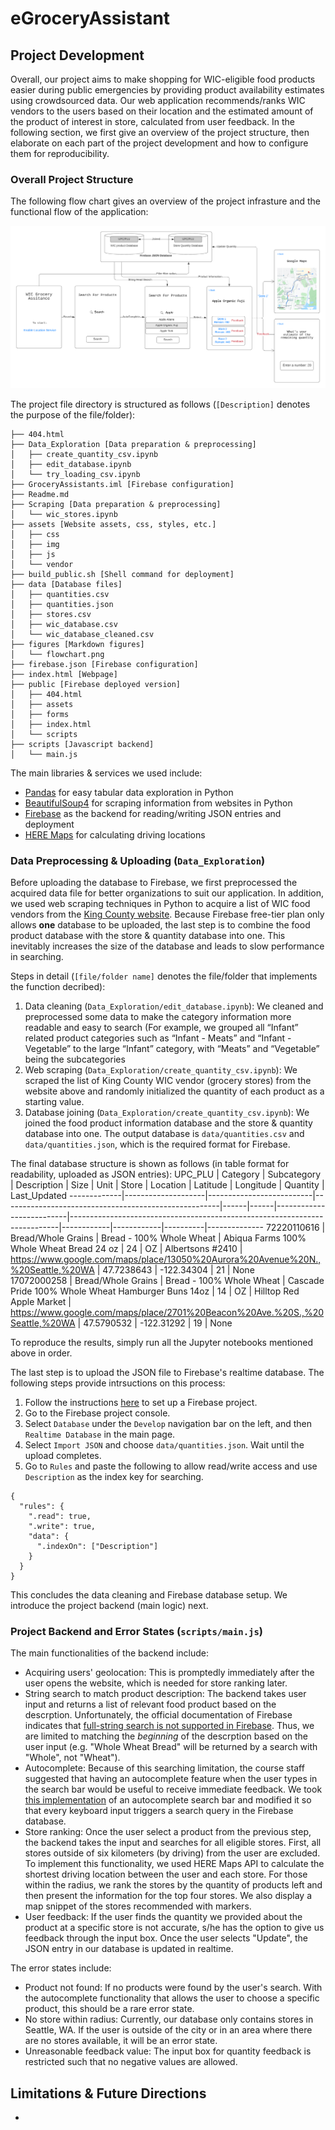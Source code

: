 # eGroceryAssistant 

## Project Development

Overall, our project aims to make shopping for WIC-eligible food products easier during public emergencies by providing product availability estimates using crowdsourced data. Our web application recommends/ranks WIC vendors to the users based on their location and the estimated amount of the product of interest in store, calculated from user feedback. In the following section, we first give an overview of the project structure, then elaborate on each part of the project development and how to configure them for reproducibility. 

### Overall Project Structure 

The following flow chart gives an overview of the project infrasture and the functional flow of the application:

![App Flowchart](./figures/flowchart.png)

The project file directory is structured as follows (`[Description]` denotes the purpose of the file/folder): 

```
├── 404.html
├── Data_Exploration [Data preparation & preprocessing]
│   ├── create_quantity_csv.ipynb
│   ├── edit_database.ipynb
│   └── try_loading_csv.ipynb
├── GroceryAssistants.iml [Firebase configuration] 
├── Readme.md
├── Scraping [Data preparation & preprocessing]
│   └── wic_stores.ipynb
├── assets [Website assets, css, styles, etc.] 
│   ├── css
│   ├── img
│   ├── js
│   └── vendor
├── build_public.sh [Shell command for deployment] 
├── data [Database files]
│   ├── quantities.csv
│   ├── quantities.json
│   ├── stores.csv
│   ├── wic_database.csv
│   └── wic_database_cleaned.csv
├── figures [Markdown figures]
│   └── flowchart.png
├── firebase.json [Firebase configuration]
├── index.html [Webpage]
├── public [Firebase deployed version]
│   ├── 404.html
│   ├── assets
│   ├── forms
│   ├── index.html
│   └── scripts
├── scripts [Javascript backend]
│   └── main.js
```

The main libraries & services we used include:
* [Pandas](https://pandas.pydata.org/) for easy tabular data exploration in Python
* [BeautifulSoup4](https://www.crummy.com/software/BeautifulSoup/bs4/doc/) for scraping information from websites in Python
* [Firebase](https://firebase.google.com/) as the backend for reading/writing JSON entries and deployment
* [HERE Maps](https://www.here.com/) for calculating driving locations 

### Data Preprocessing & Uploading (`Data_Exploration`)

Before uploading the database to Firebase, we first preprocessed the acquired data file for better organizations to suit our application. In addition, we used web scraping techniques in Python to acquire a list of WIC food vendors from the [King County website](https://www.kingcounty.gov/depts/health/child-teen-health/women-infants-children.aspx#locations). Because Firebase free-tier plan only allows **one** database to be uploaded, the last step is to combine the food product database with the store & quantity database into one. This inevitably increases the size of the database and leads to slow performance in searching. 

Steps in detail (`[file/folder name]` denotes the file/folder that implements the function decribed):

1. Data cleaning (`Data_Exploration/edit_database.ipynb`): We cleaned and preprocessed some data to make the category information more readable and easy to search (For example, we grouped all “Infant” related product categories such as “Infant - Meats” and “Infant - Vegetable” to the large “Infant” category, with “Meats” and “Vegetable” being the subcategories
2. Web scraping (`Data_Exploration/create_quantity_csv.ipynb`): We scraped the list of King County WIC vendor (grocery stores) from the website above and randomly initialized the quantity of each product as a starting value. 
3. Database joining (`Data_Exploration/create_quantity_csv.ipynb`): We joined the food product information database and the store & quantity database into one. The output database is `data/quantities.csv` and `data/quantities.json`, which is the required format for Firebase.

The final database structure is shown as follows (in table format for readability, uploaded as JSON entries):
 UPC_PLU     | Category           | Subcategory              | Description                                          | Size | Unit | Store                    | Location                                                                  | Latitude   | Longitude  | Quantity | Last_Updated 
-------------|--------------------|--------------------------|------------------------------------------------------|------|------|--------------------------|---------------------------------------------------------------------------|------------|------------|----------|--------------
 72220110616 | Bread/Whole Grains | Bread - 100% Whole Wheat | Abiqua Farms 100% Whole Wheat Bread 24 oz            | 24   | OZ   | Albertsons #2410         | https://www.google.com/maps/place/13050%20Aurora%20Avenue%20N.,%20Seattle,%20WA | 47.7238643 | -122.34304 | 21       | None         
 17072000258 | Bread/Whole Grains | Bread - 100% Whole Wheat | Cascade Pride 100% Whole Wheat Hamburger Buns   14oz | 14   | OZ   | Hilltop Red Apple Market | https://www.google.com/maps/place/2701%20Beacon%20Ave.%20S.,%20Seattle,%20WA    | 47.5790532 | -122.31292 | 19       | None         

To reproduce the results, simply run all the Jupyter notebooks mentioned above in order. 

The last step is to upload the JSON file to Firebase's realtime database. The following steps provide intrsuctions on this process:

1. Follow the instructions [here](https://firebase.google.com/docs/web/setup) to set up a Firebase project.
2. Go to the Firebase project console.
3. Select `Database` under the `Develop` navigation bar on the left, and then `Realtime Database` in the main page.
4. Select `Import JSON` and choose `data/quantities.json`. Wait until the upload completes.
5. Go to `Rules` and paste the following to allow read/write access and use `Description` as the index key for searching. 
```
{
  "rules": {
    ".read": true,
    ".write": true,
    "data": {
      ".indexOn": ["Description"]
    }
  }
}
```
This concludes the data cleaning and Firebase database setup. We introduce the project backend (main logic) next.

### Project Backend and Error States (`scripts/main.js`)

The main functionalities of the backend include:

* Acquiring users' geolocation:
  This is promptedly immediately after the user opens the website, which is needed for store ranking later.
* String search to match product description: 
  The backend takes user input and returns a list of relevant food product based on the descrption. Unfortunately, the official documentation of Firebase indicates that [full-string search is not supported in Firebase](https://firebase.google.com/docs/firestore/solutions/search). Thus, we are limited to matching the *beginning* of the descrption based on the user input (e.g. "Whole Wheat Bread" 
  will be returned by a search with "Whole", not "Wheat"). 
* Autocomplete:
  Because of this searching limitation, the course staff suggested that having an autocomplete feature when the user types in the search bar would be useful to receive immediate feedback. We took [this implementation](https://www.w3schools.com/howto/howto_js_autocomplete.asp) of an autocomplete search bar and modified it so that every keyboard input triggers a search query in the Firebase database.
* Store ranking: 
  Once the user select a product from the previous step, the backend takes the input and searches for all eligible stores. First, all stores outside of six kilometers (by driving) from the user are excluded. To implement this functionality, we used HERE Maps API to calculate the shortest driving location between the user and each store. For those within the radius, we rank the stores by the quantity of products left and then present the information for the top four stores. We also display a map snippet of the stores recommended with markers.
* User feedback:
  If the user finds the quantity we provided about the product at a specific store is not accurate, s/he has the option to give us feedback through the input box. Once the user selects "Update", the JSON entry in our database is updated in realtime.

The error states include:

* Product not found: If no products were found by the user's search. With the autocomplete functionality that allows the user to choose a specific product, this should be a rare error state.
* No store within radius: Currently, our database only contains stores in Seattle, WA. If the user is outside of the city or in an area where there are no stores available, it will be an error state. 
* Unreasonable feedback value: The input box for quantity feedback is restricted such that no negative values are allowed. 


## Limitations & Future Directions

* 